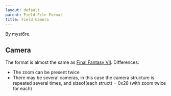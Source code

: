 ```yaml
---
layout: default
parent: Field File Format
title: Field Camera
---
```


By myst6re.

## Camera

The format is almost the same as [Final Fantasy VII](../FF7/Field/Camera_Matrix). Differences:

-   The zoom can be present twice
-   There may be several cameras, in this case the camera structure is repeated several times, and sizeof(each struct) = 0x28 (with zoom twice for each)

